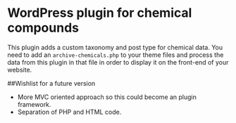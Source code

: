 # WordPress plugin for chemical compounds
This plugin adds a custom taxonomy and post type for chemical data.
You need to add an `archive-chemicals.php` to your theme files and process the data from this plugin in that file in order to display it on the front-end of your website.

##Wishlist for a future version
* More MVC oriented approach so this could become an plugin framework.
* Separation of PHP and HTML code.